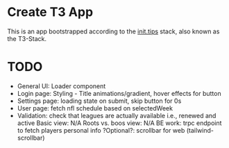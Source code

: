 # Create T3 App

This is an app bootstrapped according to the [init.tips](https://init.tips) stack, also known as the T3-Stack.

# TODO
- General UI: Loader component
- Login page: Styling - Title animations/gradient, hover effects for button
- Settings page: loading state on submit, skip button for 0s
- User page: fetch nfl schedule based on selectedWeek
- Validation: check that leagues are actually available i.e., renewed and active
Basic view: N/A
Roots vs. boos view: N/A
BE work: trpc endpoint to fetch players personal info
?Optional?: scrollbar for web (tailwind-scrollbar)
